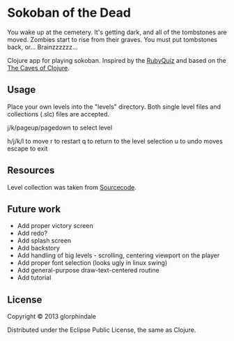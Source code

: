 # Sokoban of the Dead

You wake up at the cemetery. It's getting dark, and all of the tombstones are moved.
Zombies start to rise from their graves. You must put tombstones back, or... Brainzzzzzz...

Clojure app for playing sokoban.
Inspired by the [RubyQuiz](http://www.rubyquiz.com/quiz5.html) and based on the [The Caves of Clojure](http://stevelosh.com/blog/2012/07/caves-of-clojure-01/).

## Usage

Place your own levels into the "levels" directory. Both single level files and collections (.slc) files are accepted.

j/k/pageup/pagedown to select level

h/j/k/l to move
r to restart
q to return to the level selection
u to undo moves
escape to exit

## Resources

Level collection was taken from [Sourcecode](http://www.sourcecode.se/sokoban/levtext.php?file=Original.slc).

## Future work

* Add proper victory screen
* Add redo?
* Add splash screen
* Add backstory
* Add handling of big levels - scrolling, centering viewport on the player
* Add proper font selection (looks ugly in linux swing)
* Add general-purpose draw-text-centered routine
* Add tutorial

## License

Copyright © 2013 glorphindale

Distributed under the Eclipse Public License, the same as Clojure.
